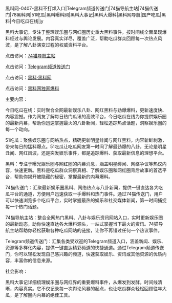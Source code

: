 #
黑料网-0407-黑料不打烊入口|Telegram频道传送门|74猫导航主站|74猫传送门|78黑料网|51吃瓜|黑料曝料网|黑料大事记|黑料大爆料|黑料网导航|国产吃瓜|黑料|今日吃瓜在线|jy

黑料大事记，专注于整理娱乐圈与网红圈历史重大黑料事件，按时间线全面呈现爆料经过与舆论发展。内容真实详尽，覆盖广泛，帮助吃瓜群众回顾每一次热点风波，是了解八卦演变过程的权威资料平台。


点击访问：<a href="https://74mao.com/">74猫导航主站</a>

点击访问：<a href="https://74mao.com/">Telegram频道传送门</a>

点击访问：<a href="https://sdfsh.pages.dev/">黑料·黑料网</a>

点击访问：<a href="https://qfwfg.pages.dev/">黑料网独家爆料</a>


主要内容：

今日吃瓜在线：实时聚合全网最新娱乐八卦、网红黑料与劲爆爆料，更新速度快、内容震撼。作为网友了解每日热门瓜讯的高效平台，今日吃瓜在线为你提供娱乐圈的最新内幕，帮助你迅速掌握最火的八卦新闻，轻松追踪热点话题，洞察娱乐圈的每一个动向。

51吃瓜：聚焦娱乐圈与网络热点，精确更新明星绯闻与网红黑料，内容新鲜刺激，带来每日的猛料爆点。51吃瓜让吃瓜网友第一时间了解最劲爆的八卦，无论是明星丑闻、网红风波，还是突发娱乐事件，都是追踪爆料、获取最新信息的理想平台。

黑料：专注于曝光娱乐圈与网红圈的内幕消息，涵盖明星绯闻、网络争议等热议内容，快速更新。黑料是吃瓜群众洞察真相、了解娱乐圈和网红圈背后故事的首选平台，帮助你揭开被隐藏的秘密，掌握最新的内幕爆料。

74猫传送门：汇聚最新娱乐圈黑料、网络热点与八卦新闻，提供一键直达各大吃瓜平台的通道，方便用户迅速获取一手爆料和热门事件。通过74猫传送门，用户可以快速浏览多个吃瓜平台，实时掌握最热的娱乐和社交媒体新闻，第一时间捕捉每一个热门话题。

74猫导航主站：整合全网热门黑料、八卦与娱乐资讯网站入口，实时更新娱乐圈的最新动态，助你快速直达各大爆料源头，一站式掌握当下最火的资讯。74猫导航主站帮助你轻松获取各种吃瓜网站的链接，让你不再错过任何一个热议事件。

Telegram频道传送门：汇集各类受欢迎的Telegram频道入口，涵盖新闻、娱乐、资源等多样化内容，提供一键直达精彩频道的快捷通道。通过Telegram频道传送门，你可以轻松发现自己感兴趣的频道，快速获取娱乐、资讯或其他资源的优质内容，丰富你的信息来源。

社会影响：

黑料大事记详细梳理娱乐圈与网红界的重要爆料事件，从爆发到发酵，时间线清晰，内容真实。它不仅记录每一次舆论风暴的起点，也让吃瓜群众轻松回顾往年大瓜，是了解圈内内幕的绝佳工具。

<span style="display:none;">[Canonical link](https://github.com/Khongduoc69/96481 ）</span>

